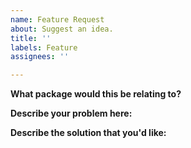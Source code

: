 ```yaml
---
name: Feature Request
about: Suggest an idea.
title: ''
labels: Feature
assignees: ''

---
```


**What package would this be relating to?**

**Describe your problem here:**

**Describe the solution that you'd like:**